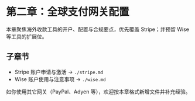 <a id="payments-index"></a>
# 第二章：全球支付网关配置

本章聚焦海外收款工具的开户、配置与合规要点，优先覆盖 Stripe；并预留 Wise 等工具的扩展位。

## 子章节
- Stripe 账户申请与激活 → `./stripe.md`
- Wise 账户使用与注意事项 → `./wise.md`

如你使用其它网关（PayPal、Adyen 等），欢迎按本章格式新增文件并补充经验。
